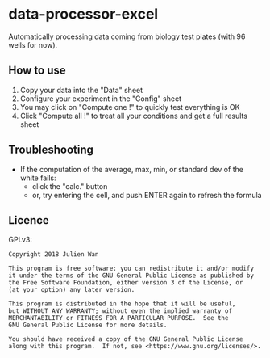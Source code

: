# data-processor-excel
Automatically processing data coming from biology test plates (with 96 wells for now).

## How to use

1. Copy your data into the "Data" sheet
2. Configure your experiment in the "Config" sheet
3. You may click on "Compute one !" to quickly test everything is OK
4. Click "Compute all !" to treat all your conditions and get a full results sheet

## Troubleshooting

* If the computation of the average, max, min, or standard dev of the white fails:
  - click the "calc." button 
  - or, try entering the cell, and push ENTER again to refresh the formula

## Licence

GPLv3:

    Copyright 2018 Julien Wan

    This program is free software: you can redistribute it and/or modify
    it under the terms of the GNU General Public License as published by
    the Free Software Foundation, either version 3 of the License, or
    (at your option) any later version.

    This program is distributed in the hope that it will be useful,
    but WITHOUT ANY WARRANTY; without even the implied warranty of
    MERCHANTABILITY or FITNESS FOR A PARTICULAR PURPOSE.  See the
    GNU General Public License for more details.

    You should have received a copy of the GNU General Public License
    along with this program.  If not, see <https://www.gnu.org/licenses/>.
